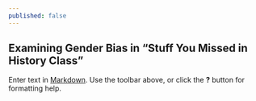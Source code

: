 ```yaml
---
published: false
---
```

## Examining Gender Bias in “Stuff You Missed in History Class”

Enter text in [Markdown](http://daringfireball.net/projects/markdown/). Use the toolbar above, or click the **?** button for formatting help.
